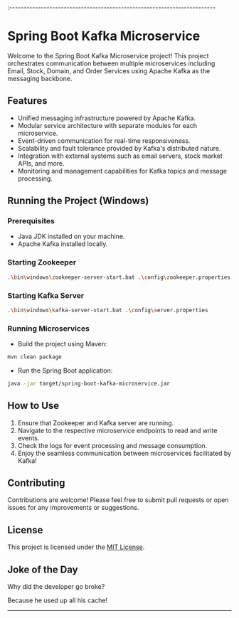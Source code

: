 :------------------------------------------------------------------------

# Spring Boot Kafka Microservice

Welcome to the Spring Boot Kafka Microservice project! This project orchestrates communication between multiple microservices including Email, Stock, Domain, and Order Services using Apache Kafka as the messaging backbone.

## Features

- Unified messaging infrastructure powered by Apache Kafka.
- Modular service architecture with separate modules for each microservice.
- Event-driven communication for real-time responsiveness.
- Scalability and fault tolerance provided by Kafka's distributed nature.
- Integration with external systems such as email servers, stock market APIs, and more.
- Monitoring and management capabilities for Kafka topics and message processing.

## Running the Project (Windows)

### Prerequisites

- Java JDK installed on your machine.
- Apache Kafka installed locally.

### Starting Zookeeper

```bash
.\bin\windows\zookeeper-server-start.bat .\config\zookeeper.properties
```

### Starting Kafka Server

```bash
.\bin\windows\kafka-server-start.bat .\config\server.properties
```

### Running Microservices

- Build the project using Maven:

```bash
mvn clean package
```

- Run the Spring Boot application:

```bash
java -jar target/spring-boot-kafka-microservice.jar
```

## How to Use

1. Ensure that Zookeeper and Kafka server are running.
2. Navigate to the respective microservice endpoints to read and write events.
3. Check the logs for event processing and message consumption.
4. Enjoy the seamless communication between microservices facilitated by Kafka!

## Contributing

Contributions are welcome! Please feel free to submit pull requests or open issues for any improvements or suggestions.

## License

This project is licensed under the [MIT License](LICENSE).

## Joke of the Day

Why did the developer go broke?

Because he used up all his cache!

---